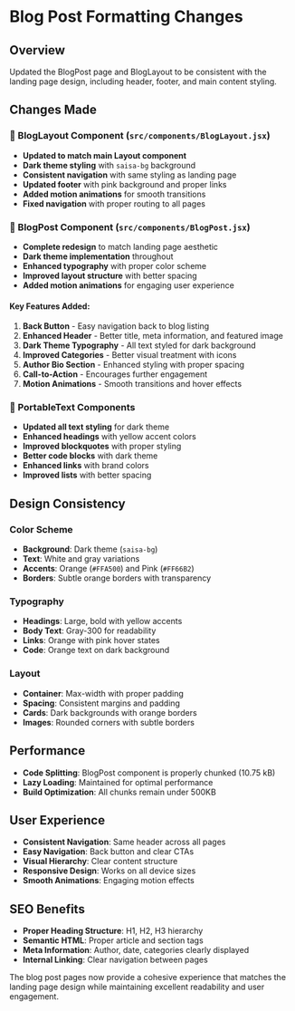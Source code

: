 # Blog Post Formatting Changes

## Overview
Updated the BlogPost page and BlogLayout to be consistent with the landing page design, including header, footer, and main content styling.

## Changes Made

### 🎨 BlogLayout Component (`src/components/BlogLayout.jsx`)
- **Updated to match main Layout component**
- **Dark theme styling** with `saisa-bg` background
- **Consistent navigation** with same styling as landing page
- **Updated footer** with pink background and proper links
- **Added motion animations** for smooth transitions
- **Fixed navigation** with proper routing to all pages

### 📝 BlogPost Component (`src/components/BlogPost.jsx`)
- **Complete redesign** to match landing page aesthetic
- **Dark theme implementation** throughout
- **Enhanced typography** with proper color scheme
- **Improved layout structure** with better spacing
- **Added motion animations** for engaging user experience

#### Key Features Added:
1. **Back Button** - Easy navigation back to blog listing
2. **Enhanced Header** - Better title, meta information, and featured image
3. **Dark Theme Typography** - All text styled for dark background
4. **Improved Categories** - Better visual treatment with icons
5. **Author Bio Section** - Enhanced styling with proper spacing
6. **Call-to-Action** - Encourages further engagement
7. **Motion Animations** - Smooth transitions and hover effects

### 🎯 PortableText Components
- **Updated all text styling** for dark theme
- **Enhanced headings** with yellow accent colors
- **Improved blockquotes** with proper styling
- **Better code blocks** with dark theme
- **Enhanced links** with brand colors
- **Improved lists** with better spacing

## Design Consistency

### Color Scheme
- **Background**: Dark theme (`saisa-bg`)
- **Text**: White and gray variations
- **Accents**: Orange (`#FFA500`) and Pink (`#FF66B2`)
- **Borders**: Subtle orange borders with transparency

### Typography
- **Headings**: Large, bold with yellow accents
- **Body Text**: Gray-300 for readability
- **Links**: Orange with pink hover states
- **Code**: Orange text on dark background

### Layout
- **Container**: Max-width with proper padding
- **Spacing**: Consistent margins and padding
- **Cards**: Dark backgrounds with orange borders
- **Images**: Rounded corners with subtle borders

## Performance
- **Code Splitting**: BlogPost component is properly chunked (10.75 kB)
- **Lazy Loading**: Maintained for optimal performance
- **Build Optimization**: All chunks remain under 500KB

## User Experience
- **Consistent Navigation**: Same header across all pages
- **Easy Navigation**: Back button and clear CTAs
- **Visual Hierarchy**: Clear content structure
- **Responsive Design**: Works on all device sizes
- **Smooth Animations**: Engaging motion effects

## SEO Benefits
- **Proper Heading Structure**: H1, H2, H3 hierarchy
- **Semantic HTML**: Proper article and section tags
- **Meta Information**: Author, date, categories clearly displayed
- **Internal Linking**: Clear navigation between pages

The blog post pages now provide a cohesive experience that matches the landing page design while maintaining excellent readability and user engagement.